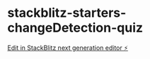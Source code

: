# stackblitz-starters-changeDetection-quiz

[Edit in StackBlitz next generation editor ⚡️](https://stackblitz.com/~/github.com/NaorYael/stackblitz-starters-changeDetection-quiz)